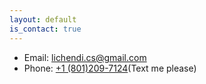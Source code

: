 ```yaml
---
layout: default
is_contact: true
---
```


* Email: [lichendi.cs@gmail.com](mailto:lichendi.cs@gmail.com)
* Phone: [+1 (801)209-7124](tel:+1-8012097124)(Text me please)

<!---
* Phone: [US: +1 (413)931-1735](tel:+1-4139311735)

## Social

1. [Facebook](#)
2. [Twitter](#)
3. [Google+](#)
-->
